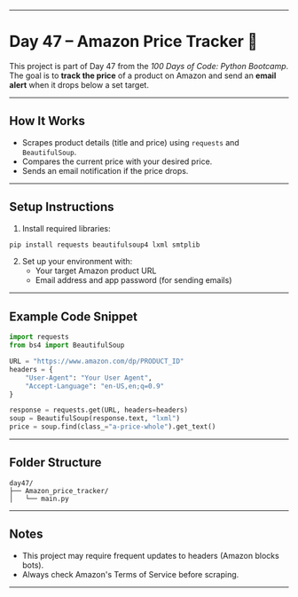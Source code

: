 
---

# Day 47 – Amazon Price Tracker 🛒

This project is part of Day 47 from the *100 Days of Code: Python Bootcamp*.  
The goal is to **track the price** of a product on Amazon and send an **email alert** when it drops below a set target.

---

## How It Works

- Scrapes product details (title and price) using `requests` and `BeautifulSoup`.
- Compares the current price with your desired price.
- Sends an email notification if the price drops.

---

## Setup Instructions

1. Install required libraries:

```bash
pip install requests beautifulsoup4 lxml smtplib
```

2. Set up your environment with:
   - Your target Amazon product URL
   - Email address and app password (for sending emails)

---

## Example Code Snippet

```python
import requests
from bs4 import BeautifulSoup

URL = "https://www.amazon.com/dp/PRODUCT_ID"
headers = {
    "User-Agent": "Your User Agent",
    "Accept-Language": "en-US,en;q=0.9"
}

response = requests.get(URL, headers=headers)
soup = BeautifulSoup(response.text, "lxml")
price = soup.find(class_="a-price-whole").get_text()
```

---

## Folder Structure

```
day47/
├── Amazon_price_tracker/
│   └── main.py
```

---

## Notes

- This project may require frequent updates to headers (Amazon blocks bots).
- Always check Amazon's Terms of Service before scraping.

---

